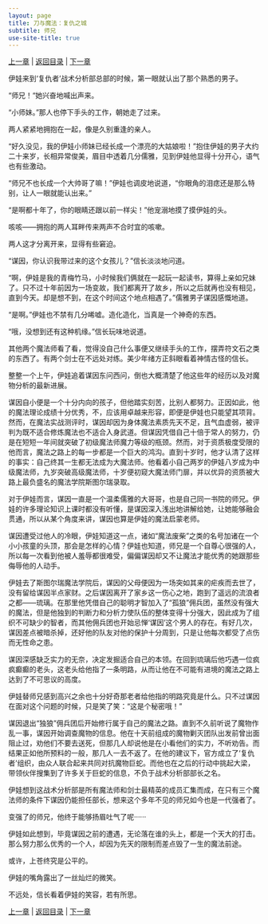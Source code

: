 ```yaml
---
layout: page
title: 刀与魔法：复仇之城
subtitle: 师兄
use-site-title: true
---
```


[上一章](/Novels/AvengerCity/cloud) | [返回目录](/Novels/AvengerCity/index) | [下一章](/Novels/AvengerCity/plan) 

伊娃来到‘复仇者’战术分析部总部的时候，第一眼就认出了那个熟悉的男子。

“师兄！“她兴奋地喊出声来。

“小师妹。”那人也停下手头的工作，朝她走了过来。

两人紧紧地拥抱在一起，像是久别重逢的亲人。

“好久没见，我的伊娃小师妹已经长成一个漂亮的大姑娘啦！”抱住伊娃的男子大约二十来岁，长相异常俊美，眉目中透着几分儒雅，见到伊娃他显得十分开心，语气也有些激动。

“师兄不也长成一个大帅哥了嘛！”伊娃也调皮地说道，“你眼角的泪痣还是那么特别，让人一眼就能认出来。”

“是啊都十年了，你的眼睛还跟以前一样尖！”他宠溺地摸了摸伊娃的头。

咳咳——拥抱的两人耳畔传来两声不合时宜的咳嗽。

两人这才分离开来，显得有些窘迫。

“谋因，你认识我带过来的这个女孩儿？”信长淡淡地问道。

“啊，伊娃是我的青梅竹马，小时候我们俩就在一起玩一起读书，算得上亲如兄妹了。只不过十年前因为一场变故，我们都离开了故乡，所以之后就再也没有相见，直到今天。却是想不到，在这个时间这个地点相遇了。”儒雅男子谋因感慨地道。

“是啊。”伊娃也不禁有几分唏嘘。造化造化，当真是一个神奇的东西。

“哦，没想到还有这种机缘。”信长玩味地说道。

其他两个魔法师看了看，觉得没自己什么事便又继续手头的工作，摆弄符文石之类的东西了。有两个剑士在不远处对练。美少年绪方正斜眼看着神情古怪的信长。

整整一个上午，伊娃追着谋因东问西问，倒也大概清楚了他这些年的经历以及对魔物分析的最新进展。

谋因自小便是一个十分内向的孩子，但他踏实刻苦，比别人都努力。正因如此，他的魔法理论成绩十分优秀，不，应该用卓越来形容，即便是伊娃也只能望其项背。然而，在魔法实战测评时，谋因却因为身体魔法素质先天不足，且气血虚弱，被评判为既不适合修炼魔法也不适合入身武道。但谋因凭借自己十倍于常人的努力，仍是在短短一年间就突破了初级魔法师魔力等级的瓶颈。然而，对于资质极度受限的他而言，魔法之路上的每一步都是一个巨大的鸿沟。直到十岁时，他才认清了这样的事实：自己终其一生都无法成为大魔法师。他看着小自己两岁的伊娃八岁成为中级魔法师，九岁突破高级魔法师，十岁便初窥大魔法师门扉，并以优异的资质被大路上最负盛名的魔法学院斯图尔瑞录取。

对于伊娃而言，谋因一直是一个温柔儒雅的大哥哥，也是自己同一书院的师兄。伊娃的许多理论知识上课时都没有听懂，是谋因深入浅出地讲解给她，让她能够融会贯通，所以从某个角度来讲，谋因也算是伊娃的魔法启蒙老师。

谋因遭受过他人的冷眼，伊娃知道这一点，诸如“魔法废柴”之类的名号加诸在一个小小孩童的头顶，那会是怎样的心情？伊娃也知道，师兄是一个自尊心很强的人，所以每一次看到他被人羞辱都很难受，偏偏谋因却又不让魔法才能优秀的她跟那些侮辱他的人动手。

伊娃去了斯图尔瑞魔法学院后，谋因的父母便因为一场突如其来的疟疾而去世了，没有留给谋因半点家财。之后谋因离开了家乡这一伤心之地，跑到了遥远的流浪者之都——琉璃。在那里他凭借自己的聪明才智加入了“孤狼”佣兵团，虽然没有强大的魔法，但是他独到的判断力和分析力使队伍的整体变得十分强大，因此成为了组织不可缺少的智者，而其他佣兵团也开始忌惮‘谋因’这个男人的存在。有好几次，谋因差点被暗杀掉，还好他的队友对他的保护十分周到，只是让他每次都受了点伤而无性命之患。

谋因深感缺乏实力的无奈，决定发掘适合自己的本领。在回到琉璃后他巧遇一位疯疯癫癫的老头，这老头给他指了一条明路，从而让他在不可能有进境的魔法之路上达到了不可思议的高度。

伊娃替师兄感到高兴之余也十分好奇那老者给他指的明路究竟是什么。只不过谋因在面对这个问题的时候，只是笑了笑：“这是个秘密哦！”

谋因退出“独狼”佣兵团后开始修行属于自己的魔法之路。直到不久前听说了魔物作乱一事，谋因开始调查魔物的信息。他在十天前组成的魔物剿灭团队出发前曾出面阻止过，劝他们不要去送死，但那几人却说他是在小看他们的实力，不听劝告。而结果正如他所预料的一般，那几人一去不返了。在他的建议下，官方成立了‘复仇者’组织，由众人联合起来共同对抗魔物巨蛇。而他也在之后的行动中挑起大梁，带领伙伴搜集到了许多关于巨蛇的信息，不负于战术分析部部长之名。

伊娃想到这战术分析部是所有魔法师和剑士最精英的成员汇集而成，在只有三个魔法师的条件下谋因仍能担任部长，想来这个多年不见的师兄如今也是一代强者了。

变强了的师兄，他终于能够扬眉吐气了呢······

伊娃如此想到，毕竟谋因之前的遭遇，无论落在谁的头上，都是一个天大的打击。那么努力那么优秀的一个人，却因为先天的限制而差点毁了一生的魔法前途。

或许，上苍终究是公平的。

伊娃的嘴角露出了一丝灿烂的微笑。

不远处，信长看着伊娃的笑容，若有所思。

[上一章](/Novels/AvengerCity/cloud) | [返回目录](/Novels/AvengerCity/index) | [下一章](/Novels/AvengerCity/plan) 

<!-- UY BEGIN -->
<div id="uyan_frame"></div>
<script type="text/javascript" src="http://v2.uyan.cc/code/uyan.js"></script>
<!-- UY END -->
